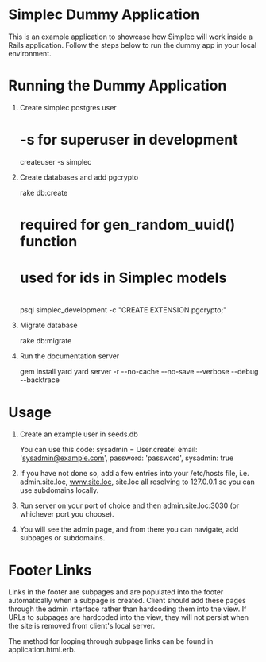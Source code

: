 # Simplec Dummy Application
  This is an example application to showcase how Simplec will work inside a Rails application. Follow the steps below to run the dummy app in your local environment.

# Running the Dummy Application
  1. Create simplec postgres user

        # -s for superuser in development
        createuser -s simplec

  2. Create databases and add pgcrypto

        rake db:create

        # required for gen_random_uuid() function
        # used for ids in Simplec models
        #
        psql simplec_development -c "CREATE EXTENSION pgcrypto;"

  3. Migrate database

        rake db:migrate

  4. Run the documentation server

        gem install yard
        yard server -r --no-cache --no-save --verbose --debug --backtrace

# Usage
  1. Create an example user in seeds.db
        
        You can use this code: sysadmin = User.create! email: 'sysadmin@example.com', password: 'password', sysadmin: true
  
  2. If you have not done so, add a few entries into your /etc/hosts file, i.e. admin.site.loc, www.site.loc, site.loc all resolving to 127.0.0.1 so you can use subdomains locally.

  3. Run server on your port of choice and then admin.site.loc:3030 (or whichever port you choose).

  4. You will see the admin page, and from there you can navigate, add subpages or subdomains. 

# Footer Links
Links in the footer are subpages and are populated into the footer automatically when a subpage is created. Client should add these pages through the admin interface rather than hardcoding them into the view. If URLs to subpages are hardcoded into the view, they will not persist when the site is removed from client's local server. 

The method for looping through subpage links can be found in application.html.erb.

